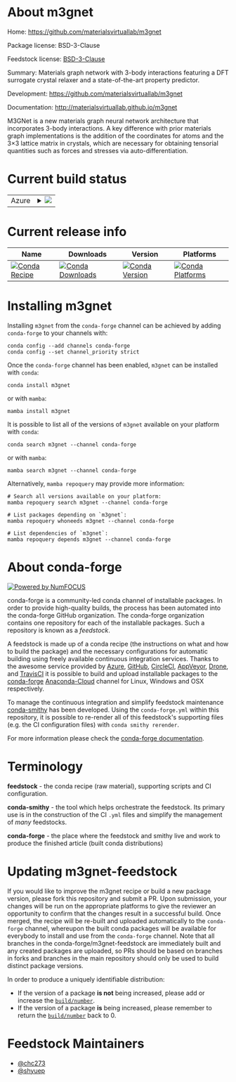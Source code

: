 About m3gnet
============

Home: https://github.com/materialsvirtuallab/m3gnet

Package license: BSD-3-Clause

Feedstock license: [BSD-3-Clause](https://github.com/conda-forge/m3gnet-feedstock/blob/main/LICENSE.txt)

Summary: Materials graph network with 3-body interactions featuring a DFT surrogate crystal relaxer and a state-of-the-art property predictor.

Development: https://github.com/materialsvirtuallab/m3gnet

Documentation: http://materialsvirtuallab.github.io/m3gnet

M3GNet is a new materials graph neural network architecture that incorporates 3-body interactions.
A key difference with prior materials graph implementations is the addition of the coordinates for
atoms and the 3×3 lattice matrix in crystals, which are necessary for obtaining tensorial quantities
such as forces and stresses via auto-differentiation.


Current build status
====================


<table>
    
  <tr>
    <td>Azure</td>
    <td>
      <details>
        <summary>
          <a href="https://dev.azure.com/conda-forge/feedstock-builds/_build/latest?definitionId=16477&branchName=main">
            <img src="https://dev.azure.com/conda-forge/feedstock-builds/_apis/build/status/m3gnet-feedstock?branchName=main">
          </a>
        </summary>
        <table>
          <thead><tr><th>Variant</th><th>Status</th></tr></thead>
          <tbody><tr>
              <td>linux_64_numpy1.20python3.8.____cpython</td>
              <td>
                <a href="https://dev.azure.com/conda-forge/feedstock-builds/_build/latest?definitionId=16477&branchName=main">
                  <img src="https://dev.azure.com/conda-forge/feedstock-builds/_apis/build/status/m3gnet-feedstock?branchName=main&jobName=linux&configuration=linux%20linux_64_numpy1.20python3.8.____cpython" alt="variant">
                </a>
              </td>
            </tr><tr>
              <td>linux_64_numpy1.20python3.9.____cpython</td>
              <td>
                <a href="https://dev.azure.com/conda-forge/feedstock-builds/_build/latest?definitionId=16477&branchName=main">
                  <img src="https://dev.azure.com/conda-forge/feedstock-builds/_apis/build/status/m3gnet-feedstock?branchName=main&jobName=linux&configuration=linux%20linux_64_numpy1.20python3.9.____cpython" alt="variant">
                </a>
              </td>
            </tr><tr>
              <td>linux_64_numpy1.21python3.10.____cpython</td>
              <td>
                <a href="https://dev.azure.com/conda-forge/feedstock-builds/_build/latest?definitionId=16477&branchName=main">
                  <img src="https://dev.azure.com/conda-forge/feedstock-builds/_apis/build/status/m3gnet-feedstock?branchName=main&jobName=linux&configuration=linux%20linux_64_numpy1.21python3.10.____cpython" alt="variant">
                </a>
              </td>
            </tr><tr>
              <td>osx_64_numpy1.20python3.8.____cpython</td>
              <td>
                <a href="https://dev.azure.com/conda-forge/feedstock-builds/_build/latest?definitionId=16477&branchName=main">
                  <img src="https://dev.azure.com/conda-forge/feedstock-builds/_apis/build/status/m3gnet-feedstock?branchName=main&jobName=osx&configuration=osx%20osx_64_numpy1.20python3.8.____cpython" alt="variant">
                </a>
              </td>
            </tr><tr>
              <td>osx_64_numpy1.20python3.9.____cpython</td>
              <td>
                <a href="https://dev.azure.com/conda-forge/feedstock-builds/_build/latest?definitionId=16477&branchName=main">
                  <img src="https://dev.azure.com/conda-forge/feedstock-builds/_apis/build/status/m3gnet-feedstock?branchName=main&jobName=osx&configuration=osx%20osx_64_numpy1.20python3.9.____cpython" alt="variant">
                </a>
              </td>
            </tr><tr>
              <td>osx_64_numpy1.21python3.10.____cpython</td>
              <td>
                <a href="https://dev.azure.com/conda-forge/feedstock-builds/_build/latest?definitionId=16477&branchName=main">
                  <img src="https://dev.azure.com/conda-forge/feedstock-builds/_apis/build/status/m3gnet-feedstock?branchName=main&jobName=osx&configuration=osx%20osx_64_numpy1.21python3.10.____cpython" alt="variant">
                </a>
              </td>
            </tr>
          </tbody>
        </table>
      </details>
    </td>
  </tr>
</table>

Current release info
====================

| Name | Downloads | Version | Platforms |
| --- | --- | --- | --- |
| [![Conda Recipe](https://img.shields.io/badge/recipe-m3gnet-green.svg)](https://anaconda.org/conda-forge/m3gnet) | [![Conda Downloads](https://img.shields.io/conda/dn/conda-forge/m3gnet.svg)](https://anaconda.org/conda-forge/m3gnet) | [![Conda Version](https://img.shields.io/conda/vn/conda-forge/m3gnet.svg)](https://anaconda.org/conda-forge/m3gnet) | [![Conda Platforms](https://img.shields.io/conda/pn/conda-forge/m3gnet.svg)](https://anaconda.org/conda-forge/m3gnet) |

Installing m3gnet
=================

Installing `m3gnet` from the `conda-forge` channel can be achieved by adding `conda-forge` to your channels with:

```
conda config --add channels conda-forge
conda config --set channel_priority strict
```

Once the `conda-forge` channel has been enabled, `m3gnet` can be installed with `conda`:

```
conda install m3gnet
```

or with `mamba`:

```
mamba install m3gnet
```

It is possible to list all of the versions of `m3gnet` available on your platform with `conda`:

```
conda search m3gnet --channel conda-forge
```

or with `mamba`:

```
mamba search m3gnet --channel conda-forge
```

Alternatively, `mamba repoquery` may provide more information:

```
# Search all versions available on your platform:
mamba repoquery search m3gnet --channel conda-forge

# List packages depending on `m3gnet`:
mamba repoquery whoneeds m3gnet --channel conda-forge

# List dependencies of `m3gnet`:
mamba repoquery depends m3gnet --channel conda-forge
```


About conda-forge
=================

[![Powered by
NumFOCUS](https://img.shields.io/badge/powered%20by-NumFOCUS-orange.svg?style=flat&colorA=E1523D&colorB=007D8A)](https://numfocus.org)

conda-forge is a community-led conda channel of installable packages.
In order to provide high-quality builds, the process has been automated into the
conda-forge GitHub organization. The conda-forge organization contains one repository
for each of the installable packages. Such a repository is known as a *feedstock*.

A feedstock is made up of a conda recipe (the instructions on what and how to build
the package) and the necessary configurations for automatic building using freely
available continuous integration services. Thanks to the awesome service provided by
[Azure](https://azure.microsoft.com/en-us/services/devops/), [GitHub](https://github.com/),
[CircleCI](https://circleci.com/), [AppVeyor](https://www.appveyor.com/),
[Drone](https://cloud.drone.io/welcome), and [TravisCI](https://travis-ci.com/)
it is possible to build and upload installable packages to the
[conda-forge](https://anaconda.org/conda-forge) [Anaconda-Cloud](https://anaconda.org/)
channel for Linux, Windows and OSX respectively.

To manage the continuous integration and simplify feedstock maintenance
[conda-smithy](https://github.com/conda-forge/conda-smithy) has been developed.
Using the ``conda-forge.yml`` within this repository, it is possible to re-render all of
this feedstock's supporting files (e.g. the CI configuration files) with ``conda smithy rerender``.

For more information please check the [conda-forge documentation](https://conda-forge.org/docs/).

Terminology
===========

**feedstock** - the conda recipe (raw material), supporting scripts and CI configuration.

**conda-smithy** - the tool which helps orchestrate the feedstock.
                   Its primary use is in the construction of the CI ``.yml`` files
                   and simplify the management of *many* feedstocks.

**conda-forge** - the place where the feedstock and smithy live and work to
                  produce the finished article (built conda distributions)


Updating m3gnet-feedstock
=========================

If you would like to improve the m3gnet recipe or build a new
package version, please fork this repository and submit a PR. Upon submission,
your changes will be run on the appropriate platforms to give the reviewer an
opportunity to confirm that the changes result in a successful build. Once
merged, the recipe will be re-built and uploaded automatically to the
`conda-forge` channel, whereupon the built conda packages will be available for
everybody to install and use from the `conda-forge` channel.
Note that all branches in the conda-forge/m3gnet-feedstock are
immediately built and any created packages are uploaded, so PRs should be based
on branches in forks and branches in the main repository should only be used to
build distinct package versions.

In order to produce a uniquely identifiable distribution:
 * If the version of a package **is not** being increased, please add or increase
   the [``build/number``](https://docs.conda.io/projects/conda-build/en/latest/resources/define-metadata.html#build-number-and-string).
 * If the version of a package **is** being increased, please remember to return
   the [``build/number``](https://docs.conda.io/projects/conda-build/en/latest/resources/define-metadata.html#build-number-and-string)
   back to 0.

Feedstock Maintainers
=====================

* [@chc273](https://github.com/chc273/)
* [@shyuep](https://github.com/shyuep/)

